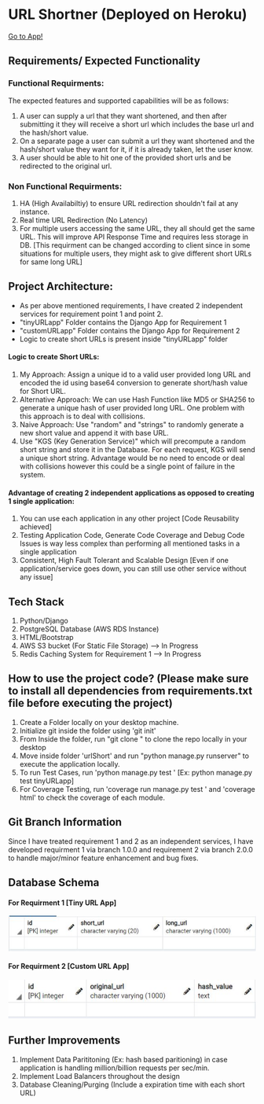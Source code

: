 # URL Shortner (Deployed on Heroku)

[Go to App!](https://shortner-project.herokuapp.com/)

## Requirements/ Expected Functionality

### Functional Requirments:
The expected features and supported capabilities will be as follows:
1. A user can supply a url that they want shortened, and then after submitting it they will receive a short url which includes the base url and the hash/short value.
2. On a separate page a user can submit a url they want shortened and the hash/short value they want for it, if it is already taken, let the user know.
3. A user should be able to hit one of the provided short urls and be redirected to the original url.

### Non Functional Requirments:
1. HA (High Availabiltiy) to ensure URL redirection shouldn't fail at any instance.
2. Real time URL Redirection (No Latency)
3. For multiple users accessing the same URL, they all should get the same URL. This will improve API Response Time and requires less storage in DB. [This requirment can be changed according to client since in some situations for multiple users, they might ask to give different short URLs for same long URL]

## Project Architecture:
- As per above mentioned requirements, I have created 2 independent services for requirement point 1 and point 2.
- "tinyURLapp" Folder contains the Django App for Requirement 1
- "customURLapp" Folder contains the Django App for Requirement 2
- Logic to create short URLs is present inside "tinyURLapp" folder

#### Logic to create Short URLs:
1. My Approach: Assign a unique id to a valid user provided long URL and encoded the id using base64 conversion to generate short/hash value for Short URL.
2. Alternative Approach: We can use Hash Function like MD5 or SHA256 to generate a unique hash of user provided long URL. One problem with this approach is to deal with collisions.
3. Naive Approach: Use "random" and "strings" to randomly generate a new short value and append it with base URL.
4. Use "KGS (Key Generation Service)" which will precompute a random short string and store it in the Database. For each request, KGS will send a unique short string. Advantage would be no need to encode or deal with collisions however this could be a single point of failure in the system.

#### Advantage of creating 2 independent applications as opposed to creating 1 single application: 
1. You can use each application in any other project [Code Reusability achieved]
2. Testing Application Code, Generate Code Coverage and Debug Code Issues is way less complex than performing all mentioned tasks in a single application
3. Consistent, High Fault Tolerant and Scalable Design [Even if one application/service goes down, you can still use other service without any issue]   


## Tech Stack
1. Python/Django
2. PostgreSQL Database (AWS RDS Instance)
3. HTML/Bootstrap
4. AWS S3 bucket (For Static File Storage) --> In Progress
5. Redis Caching System for Requirement 1 --> In Progress


## How to use the project code? (Please make sure to install all dependencies from requirements.txt file before executing the project)
1. Create a Folder locally on your desktop machine.
2. Initialize git inside the folder using 'git init'
3. From Inside the folder, run "git clone <HTTP or SSL git link>" to clone the repo locally in your desktop
4. Move inside folder 'urlShort' and run "python manage.py runserver" to execute the application locally.
5. To run Test Cases, run 'python manage.py test <App Name>' [Ex: python manage.py test tinyURLapp]
6. For Coverage Testing, run 'coverage run manage.py test <App Name>' and 'coverage html' to check the coverage of each module.

## Git Branch Information
Since I have treated requirement 1 and 2 as an independent services, I have developed requirment 1 via branch 1.0.0 and requirement 2 via branch 2.0.0 to handle major/minor feature enhancement and bug fixes.

## Database Schema

#### For Requirment 1 [Tiny URL App]

![db_schema1](db_schema1.JPG)


#### For Requirment 2 [Custom URL App]

![db_schema2](db_schema2.JPG)

## Further Improvements
1. Implement Data Parititoning (Ex: hash based paritioning) in case application is handling million/billion requests per sec/min.
2. Implement Load Balancers throughout the design
3. Database Cleaning/Purging (Include a expiration time with each short URL)   


